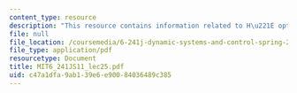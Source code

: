 ```yaml
---
content_type: resource
description: "This resource contains information related to H\u221E optimization."
file: null
file_location: /coursemedia/6-241j-dynamic-systems-and-control-spring-2011/c47a1dfa9ab139e6e90084036489c385_MIT6_241JS11_lec25.pdf
file_type: application/pdf
resourcetype: Document
title: MIT6_241JS11_lec25.pdf
uid: c47a1dfa-9ab1-39e6-e900-84036489c385
---
```

